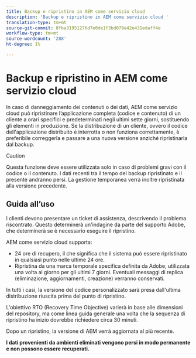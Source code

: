 ```yaml
---
title: Backup e ripristino in AEM come servizio cloud
description: 'Backup e ripristino in AEM come servizio cloud '
translation-type: tm+mt
source-git-commit: 8fba31951276d7e0de1f3bd079e42e431edaff4e
workflow-type: tm+mt
source-wordcount: '288'
ht-degree: 1%

---
```



# Backup e ripristino in AEM come servizio cloud

In caso di danneggiamento dei contenuti o dei dati, AEM come servizio cloud può ripristinare l’applicazione completa (codice e contenuto) di un cliente a orari specifici e predeterminati negli ultimi sette giorni, sostituendo gli elementi in produzione.
Se la distribuzione di un cliente, ovvero il codice dell&#39;applicazione distribuito è interrotta o non funziona correttamente, è preferibile correggerla e passare a una nuova versione anziché ripristinarla dal backup.

>[!CAUTION]
>
>Questa funzione deve essere utilizzata solo in caso di problemi gravi con il codice o il contenuto. I dati recenti tra il tempo del backup ripristinato e il presente andranno persi. La gestione temporanea verrà inoltre ripristinata alla versione precedente.

## Guida all’uso

I clienti devono presentare un ticket di assistenza, descrivendo il problema riscontrato. Questo determinerà un&#39;indagine da parte del supporto Adobe, che determinerà se è necessario eseguire il ripristino.

AEM come servizio cloud supporta:

* 24 ore di recupero, il che significa che il sistema può essere ripristinato in qualsiasi punto nelle ultime 24 ore.
* Ripristina da una marca temporale specifica definita da Adobe, utilizzata una volta al giorno per gli ultimi 7 giorni.  Eventuali messaggi di replica (eliminazione, aggiornamenti, creazione) verranno conservati.

In tutti i casi, la versione del codice personalizzato sarà presa dall&#39;ultima distribuzione riuscita prima del punto di ripristino.

L&#39;obiettivo RTO (Recovery Time Objective) varierà in base alle dimensioni del repository, ma come linea guida generale una volta che la sequenza di ripristino ha inizio dovrebbe richiedere circa 30 minuti.

Dopo un ripristino, la versione di AEM verrà aggiornata al più recente.

**I dati provenienti da ambienti eliminati vengono persi in modo permanente e non possono essere recuperati.**
